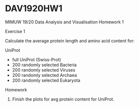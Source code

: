 # DAV1920HW1
MIMUW 19/20 Data Analysis and Visualisation Homework 1

Exercise 1

Calculate the average protein length and amino acid 
content for:

UniProt
- full UniProt (Swiss-Prot)
- 200 randomly selected Bacteria
- 200 randomly selected Viruses
- 200 randomly selected Archaea
- 200 randomly selected Eukaryota

Homework
1) Finish the plots for avg protein content for UniProt.
